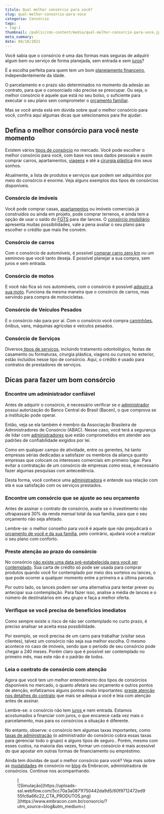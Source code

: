 ```yaml
---
titulo: Qual melhor consórcio para você?
slug: qual-melhor-consorcio-para-voce
categoria: Consórcio
tags:
- tag-1
thumbnail: /public/cms-content/media/qual-melhor-consorcio-para-voce.jpg
meta_summary: 
date: 08/10/2021
---
```

Você sabia que o consórcio é uma das formas mais seguras de adquirir algum bem ou serviço de forma planejada, sem entrada e sem [juros](https://www.embracon.com.br/blog/parcela-de-consorcio-tem-juros)?

É a escolha perfeita para quem tem um bom [planejamento financeiro](https://www.embracon.com.br/blog/planejamento-financeiro-um-guia-para-as-financas-nao-sairem-de-controle), independentemente da idade.

O parcelamento e o prazo são determinados no momento da adesão ao contrato, para que o consorciado não precise se preocupar. Ou seja, o melhor consórcio é aquele que está no seu bolso, o suficiente para executar o seu plano sem comprometer o [orçamento familiar](https://www.embracon.com.br/blog/aprenda-como-montar-um-orcamento-familiar-em-5-passos).

Mas se você ainda está em dúvida sobre qual o melhor consórcio para você, confira aqui algumas dicas que selecionamos para lhe ajudar:

Defina o melhor consórcio para você neste momento 
--------------------------------------------------

Existem vários [tipos de consórcio](https://www.embracon.com.br/blog/voce-conhece-todos-os-tipos-de-consorcio) no mercado. Você pode escolher o melhor consórcio para você, com base nos seus dados pessoais e assim comprar carros, apartamentos, [viagens](https://www.embracon.com.br/blog/guia-completo-sobre-o-consorcio-de-viagens) e até a [cirurgia plástica](https://www.embracon.com.br/blog/por-que-fazer-um-consorcio-de-cirurgia-plastica) dos seus sonhos.

Atualmente, a lista de produtos e serviços que podem ser adquiridos por meio do consórcio é enorme. Veja alguns exemplos dos tipos de consórcios disponíveis.

### Consórcio de imóveis 

Você pode comprar casas, [apartamentos](https://www.embracon.com.br/blog/compre-seu-apartamento-com-o-consorcio-de-imoveis) ou imóveis comerciais já construídos ou ainda em projeto, pode comprar terrenos, e ainda tem a opção de usar o saldo do [FGTS](https://www.embracon.com.br/conhecaoconsorcio/minha-cota-de-imovel-foi-contemplada-como-utilizar-o-fgts) para dar lances. O [consórcio imobiliário](https://www.embracon.com.br/blog/16-maiores-duvidas-sobre-o-consorcio-de-imoveis) apresenta muitas possibilidades, vale a pena avaliar o seu plano para escolher o crédito que mais lhe convém.

### Consórcio de carros 

Com o consórcio de automóveis, é possível [comprar carro zero km](https://www.embracon.com.br/blog/conquiste-seu-carro-zero-km-com-um-consorcio) ou um seminovo que você tanto deseja. É possível planejar a sua compra, sem juros e sem entrada.

### Consórcio de motos 

E você não fica só nos automóveis, com o consórcio é possível [adquirir a sua moto](https://www.embracon.com.br/blog/faca-o-consorcio-de-moto-e-realize-seu-sonho). Funciona da mesma maneira que o consórcio de carros, mas servindo para compra de motocicletas.

### Consórcio de Veículos Pesados 

E o consórcio não para por aí. Com o consórcio você compra [caminhões](https://www.embracon.com.br/blog/como-funciona-o-consorcio-de-caminhao), ônibus, vans, máquinas agrícolas e veículos pesados.

### Consórcio de Serviços 

Diversos[ tipos de serviços](https://www.embracon.com.br/blog/consorcio-de-servicos-saiba-tudo-sobre-a-modalidade), incluindo tratamento odontológico, festas de casamento ou formaturas, cirurgia plástica, viagens ou cursos no exterior, estão incluídos nesse tipo de consórcio. Aqui, o crédito é usado para contratos de prestadores de serviços.

Dicas para fazer um bom consórcio 
----------------------------------

### Encontre um administrador confiável 

Antes de adquirir o consórcio, é necessário verificar se o [administrador](https://www.embracon.com.br/blog/como-escolher-uma-administradora-de-consorcio) possui autorização do Banco Central do Brasil (Bacen), o que comprova se a instituição pode operar.

Então, veja se ela também é membro da Associação Brasileira de Administradores de Consórcio (ABAC). Nesse caso, você terá a segurança de lidar com [administradores](https://www.embracon.com.br/blog/afinal-o-que-uma-administradora-de-consorcio-faz) que estão comprometidos em atender aos padrões de confiabilidade exigidos por lei.

Como em qualquer campo de atividade, entre os gerentes, há tanto empresas sérias dedicadas a satisfazer os membros da aliança quanto empresas que colocam os interesses comerciais em primeiro lugar. Para evitar a contratação de um consórcio de empresas como essa, é necessário fazer algumas pesquisas com antecedência.

Desta forma, você conhece uma [administradora](https://www.embracon.com.br/blog/porque-escolher-a-embracon-como-sua-administradora-de-consorcio) e entende sua relação com ela e sua satisfação com os serviços prestados.

### Encontre um consórcio que se ajuste ao seu orçamento 

Antes de assinar o contrato de consórcio, avalie se o investimento não ultrapassará 30% da renda mensal total da sua família, para que o seu orçamento não seja afetado.

Lembre-se: o melhor conselho para você é aquele que não prejudicará o [orçamento de você e da sua família](https://www.embracon.com.br/blog/como-fazer-um-orcamento-familiar-sem-erro), pelo contrário, ajudará você a realizar o seu plano com conforto.

### Preste atenção ao prazo do consórcio 

No consórcio [não existe uma data pré-estabelecida para você ser contemplado](https://www.embracon.com.br/blog/nao-existe-promessa-de-contemplacao-em-consorcio). Sua carta de crédito só pode ser usada para comprar produtos quando você for contemplado por meio dos sorteios ou lances, o que pode ocorrer a qualquer momento entre a primeira e a última parcela.

Por outro lado, os lances podem ser uma alternativa para tentar prever ou antecipar sua contemplação. Para fazer isso, analise a média de lances e o número de destinatários em seu grupo e faça a melhor oferta.

### Verifique se você precisa de benefícios imediatos 

Como sempre existe o risco de não ser contemplado no curto prazo, é preciso analisar se aceita essa possibilidade.

Por exemplo, se você precisa de um carro para trabalhar (visitar seus clientes), talvez um consórcio não seja sua melhor escolha. O mesmo acontece no caso de imóveis, sendo que o período de seu consórcio pode chegar a 240 meses. Porém claro que é possível ser contemplado no primeiro mês, mas este não é o padrão de todos.

### Leia o contrato de consórcio com atenção 

Agora que você tem um melhor entendimento dos tipos de consórcios disponíveis no mercado, o quanto afetará seu orçamento e outros pontos de atenção, enfatizamos alguns pontos muito importantes: [preste atenção nos detalhes do contrato](https://www.embracon.com.br/blog/o-que-e-necessario-avaliar-no-contrato-de-consorcio) que mais se adequa a você e leia com atenção antes de assinar.

Lembre-se: o consórcio não tem [juros ](https://www.embracon.com.br/blog/parcela-de-consorcio-tem-juros)e nem entrada. Estamos acostumados a financiar com juros, o que encarece cada vez mais o parcelamento, mas para os consórcios a situação é diferente.

No entanto, observe: o consórcio tem algumas taxas importantes, como[ taxas de administração](https://www.embracon.com.br/blog/o-que-e-a-taxa-de-administracao-do-consorcio) (o administrador do consórcio cobra essas taxas para gerenciar todo o grupo) e alguns tipos de seguro.. Porém, mesmo com esses custos, na maioria das vezes, formar um consórcio é mais acessível do que apostar em outras formas de financiamento ou empréstimo.

Ainda tem dúvidas de qual o melhor consórcio para você? Veja mais sobre as [modalidades](https://www.embracon.com.br/imoveis/tipos-de-consorcio) de consórcio no [blog](https://www.embracon.com.br/blog) da Embracon, administradora de consórcios. Continue nos acompanhando.

<figure class="w-richtext-figure-type-image w-richtext-align-center">[<div>![Simulação](https://uploads-ssl.webflow.com/5cc70a3a0871f750442da9d5/60f9712472ed955fc6a66c22_CTA_PRODUTOS.png)</div>](https://www.embracon.com.br/consorcio/?utm_source=blog&utm_medium=)</figure>
